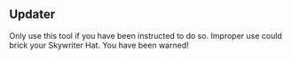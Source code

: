 Updater
-------

Only use this tool if you have been instructed to do so. Improper use could brick your Skywriter Hat. You have been warned!
